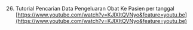 26. Tutorial Pencarian Data Pengeluaran Obat Ke Pasien per tanggal [https://www.youtube.com/watch?v=KJlXItQVNyo&feature=youtu.be](https://www.youtube.com/watch?v=KJlXItQVNyo&feature=youtu.be)